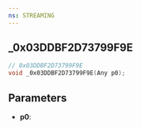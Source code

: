 ```yaml
---
ns: STREAMING
---
```

## _0x03DDBF2D73799F9E

```c
// 0x03DDBF2D73799F9E
void _0x03DDBF2D73799F9E(Any p0);
```

## Parameters
* **p0**:
